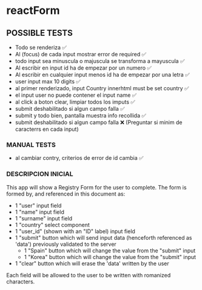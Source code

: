 # reactForm
 
## POSSIBLE TESTS

* Todo se renderiza ✅
* Al (focus) de cada input mostrar error de required ✅
* todo input sea minuscula o majuscula se transforma a mayuscula ✅
* Al escribir en input id ha de empezar por un numero ✅
* Al escribir en cualquier input menos id ha de empezar por una letra ✅
* user input max 10 digits ✅
* al primer renderizado, input Country innerhtml must be set country ✅
* el input user no puede contener el input name ✅
* al click a boton clear, limpiar todos los imputs ✅
* submit deshabilitado si algun campo falla ✅
* submit y todo bien, pantalla muestra info recollida ✅
* submit deshabilitado si algun campo falla ❌ (Preguntar si minim de caracterrs en cada input)

### MANUAL TESTS
* al cambiar contry, criterios de error de id cambia ✅

### DESCRIPCION INICIAL


  This app will show a Registry Form for the user to complete.
  The form is formed by, and referenced in this document as:

  - 1 "user" input field
  - 1 "name" input field
  - 1 "surname" input field
  - 1 "country" select component
  - 1 "user_id" (shown with an "ID" label) input field
  - 1 "submit" button which will send input data (henceforth referenced as 'data') previously validated to the server
    - 1 "Spain" button which will change the value from the "submit" input
    - 1 "Korea" button which will change the value from the "submit" input
  - 1 "clear" button which will erase the 'data' written by the user

  Each field will be allowed to the user to be written with romanized characters.